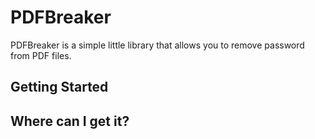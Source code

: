 # PDFBreaker
PDFBreaker is a simple little library that allows you to remove password from PDF files.

## Getting Started

## Where can I get it?
